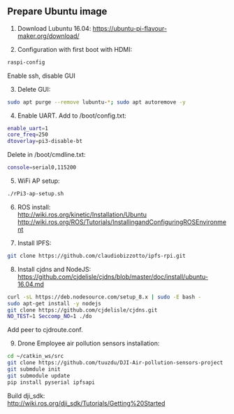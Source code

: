 ## Prepare Ubuntu image

1. Download Lubuntu 16.04: https://ubuntu-pi-flavour-maker.org/download/

2. Configuration with first boot with HDMI:
```sh
raspi-config
```
Enable ssh, disable GUI

3. Delete GUI:
```sh
sudo apt purge --remove lubuntu-*; sudo apt autoremove -y
```

4. Enable UART. Add to /boot/config.txt:
```sh
enable_uart=1
core_freq=250
dtoverlay=pi3-disable-bt
```
Delete in /boot/cmdline.txt:
```sh
console=serial0,115200
```

5. WiFi AP setup:
```sh
./rPi3-ap-setup.sh
```

6. ROS install:<br>
http://wiki.ros.org/kinetic/Installation/Ubuntu<br>
http://wiki.ros.org/ROS/Tutorials/InstallingandConfiguringROSEnvironment

7. Install IPFS:
```sh
git clone https://github.com/claudiobizzotto/ipfs-rpi.git
```

8. Install cjdns and NodeJS:<br>
https://github.com/cjdelisle/cjdns/blob/master/doc/install/ubuntu-16.04.md
```sh
curl -sL https://deb.nodesource.com/setup_8.x | sudo -E bash -
sudo apt-get install -y nodejs
git clone https://github.com/cjdelisle/cjdns.git
NO_TEST=1 Seccomp_NO=1 ./do
```
Add peer to cjdroute.conf.

9. Drone Employee air pollution sensors installation:
```sh
cd ~/catkin_ws/src
git clone https://github.com/tuuzdu/DJI-Air-pollution-sensors-project
git submdule init
git submodule update
pip install pyserial ipfsapi
```
Build dji_sdk: <br>
http://wiki.ros.org/dji_sdk/Tutorials/Getting%20Started
